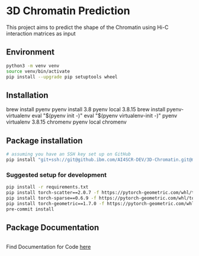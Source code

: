 # 3D Chromatin Prediction

This project aims to predict the shape of the Chromatin using Hi-C interaction matrices as input

## Environment
```sh
python3 -m venv venv
source venv/bin/activate
pip install --upgrade pip setuptools wheel
```

## Installation
brew install pyenv
pyenv install 3.8 
pyenv local 3.8.15
brew install pyenv-virtualenv 
eval "$(pyenv init -)"         
eval "$(pyenv virtualenv-init -)"
pyenv virtualenv 3.8.15 chromenv
pyenv local chromenv 

## Package installation
```sh
# assuming you have an SSH key set up on GitHub
pip install "git+ssh://git@github.ibm.com/AI4SCR-DEV/3D-Chromatin.git@main"
```

### Suggested setup for development
```sh
pip install -r requirements.txt
pip install torch-scatter==2.0.7 -f https://pytorch-geometric.com/whl/torch-1.8.1+cpu.html
pip install torch-sparse==0.6.9 -f https://pytorch-geometric.com/whl/torch-1.8.1+cpu.html
pip install torch-geometric==1.7.0 -f https://pytorch-geometric.com/whl/torch-1.8.1+cpu.html
pre-commit install
```
## Package Documentation
```sh
```
Find Documentation for Code [here](https://pages.github.ibm.com/AI4SCR-DEV/3D-Chromatin/)


